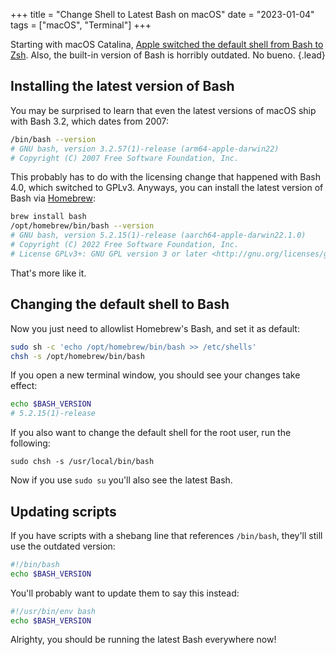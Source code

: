 +++
title = "Change Shell to Latest Bash on macOS"
date = "2023-01-04"
tags = ["macOS", "Terminal"]
+++

Starting with macOS Catalina, [Apple switched the default shell from Bash to Zsh](https://support.apple.com/HT208050). Also, the built-in version of Bash is horribly outdated. No bueno.
{.lead}

<!--more-->

## Installing the latest version of Bash

You may be surprised to learn that even the latest versions of macOS ship with Bash 3.2, which dates from 2007:

```sh
/bin/bash --version
# GNU bash, version 3.2.57(1)-release (arm64-apple-darwin22)
# Copyright (C) 2007 Free Software Foundation, Inc.
```

This probably has to do with the licensing change that happened with Bash 4.0, which switched to GPLv3. Anyways, you can install the latest version of Bash via [Homebrew](https://brew.sh/):

```sh
brew install bash
/opt/homebrew/bin/bash --version
# GNU bash, version 5.2.15(1)-release (aarch64-apple-darwin22.1.0)
# Copyright (C) 2022 Free Software Foundation, Inc.
# License GPLv3+: GNU GPL version 3 or later <http://gnu.org/licenses/gpl.html>
```

That's more like it.

## Changing the default shell to Bash

Now you just need to allowlist Homebrew's Bash, and set it as default:

```sh
sudo sh -c 'echo /opt/homebrew/bin/bash >> /etc/shells'
chsh -s /opt/homebrew/bin/bash
```

If you open a new terminal window, you should see your changes take effect:

```sh
echo $BASH_VERSION
# 5.2.15(1)-release
```

If you also want to change the default shell for the root user, run the following:

```
sudo chsh -s /usr/local/bin/bash
```

Now if you use `sudo su` you'll also see the latest Bash.

## Updating scripts

If you have scripts with a shebang line that references `/bin/bash`, they'll still use the outdated version:

```sh {hl_lines=[1]}
#!/bin/bash
echo $BASH_VERSION
```

You'll probably want to update them to say this instead:

```sh {hl_lines=[1]}
#!/usr/bin/env bash
echo $BASH_VERSION
```

Alrighty, you should be running the latest Bash everywhere now!
